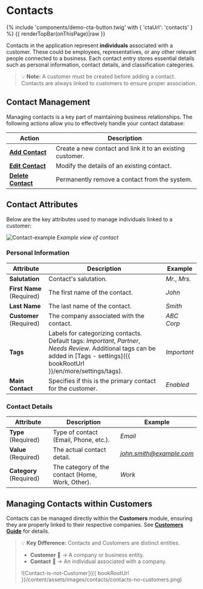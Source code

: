 # Contacts
{% include 'components/demo-cta-button.twig' with { 'ctaUrl': 'contacts' } %}
{{ renderTopBar(onThisPage)|raw }}

Contacts in the application represent **individuals** associated with a customer. These could be employees, representatives, or any other relevant people connected to a business. Each contact entry stores essential details such as personal information, contact details, and classification categories.

> 💡 **Note:** A customer must be created before adding a contact. Contacts are always linked to customers to ensure proper association.

## Contact Management

Managing contacts is a key part of maintaining business relationships. The following actions allow you to effectively handle your contact database:

| Action | Description |
|---------------------------------|----------------------------------------------------------------------------------|
| **[Add Contact](../contacts/add-contact)** | Create a new contact and link it to an existing customer. |
| **[Edit Contact](../contacts/edit-contact)** | Modify the details of an existing contact. |
| **[Delete Contact](../contacts/delete-contact)** | Permanently remove a contact from the system. |

## Contact Attributes

Below are the key attributes used to manage individuals linked to a customer:

![Contact-example](images/contacts/contacts-example.png)
*Example view of contact*

### Personal Information

| Attribute | Description | Example |
|------------------|-------------|---------|
| **Salutation** | Contact's salutation. | *Mr.*, *Mrs.* |
| **First Name** (Required) | The first name of the contact. | *John* |
| **Last Name** | The last name of the contact. | *Smith* |
| **Customer** (Required) | The company associated with the contact. | *ABC Corp* |
| **Tags** | Labels for categorizing contacts. Default tags: *Important*, *Partner*, *Needs Review*. Additional tags can be added in [Tags - settings]({{ bookRootUrl }}/en/more/settings/tags). | *Important* |
| **Main Contact** | Specifies if this is the primary contact for the customer. | *Enabled* |

### Contact Details

| Attribute | Description | Example |
|------------------|-------------|---------|
| **Type** (Required) | Type of contact (Email, Phone, etc.). | *Email* |
| **Value** (Required) | The actual contact detail. | *<john.smith@example.com>* |
| **Category** (Required) | The category of the contact (Home, Work, Other). | *Work* |

## Managing Contacts within Customers

Contacts can be managed directly within the **Customers** module, ensuring they are properly linked to their respective companies. See **[Customers Guide](../customers)** for details.

> 💡 **Key Difference:** Contacts and Customers are distinct entities.
>
> - **Customer** 🏢 → A company or business entity.
> - **Contact** 👤 → An individual associated with a company.
>
> ![Contact-is-not-Customer]({{ bookRootUrl }}/content/assets/images/contacts/contacts-no-customers.png)
